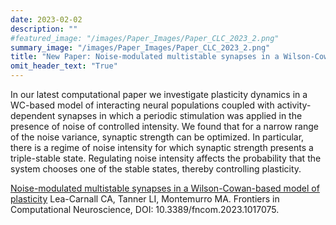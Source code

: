 ```yaml
---
date: 2023-02-02
description: ""
#featured_image: "/images/Paper_Images/Paper_CLC_2023_2.png"
summary_image: "/images/Paper_Images/Paper_CLC_2023_2.png"
title: "New Paper: Noise-modulated multistable synapses in a Wilson-Cowan-based model of plasticity"
omit_header_text: "True"
---
```


In our latest computational paper we investigate plasticity dynamics in a WC-based model of interacting neural populations coupled with activity-dependent synapses in which a periodic stimulation was applied in the presence of noise of controlled intensity. We found that for a narrow range of the noise variance, synaptic strength can be optimized. In particular, there is a regime of noise intensity for which synaptic strength presents a triple-stable state. Regulating noise intensity affects the probability that the system chooses one of the stable states, thereby controlling plasticity.

[Noise-modulated multistable synapses in a Wilson-Cowan-based model of plasticity](https://doi.org/10.3389/fncom.2023.1017075) Lea-Carnall CA, Tanner LI, Montemurro MA. Frontiers in Computational Neuroscience, DOI: 10.3389/fncom.2023.1017075.
